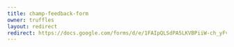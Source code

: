 ```yaml
---
title: champ-feedback-form
owner: truffles
layout: redirect
redirect: https://docs.google.com/forms/d/e/1FAIpQLSdPA5LKVBPiiW-ch_yFv_o4jirxApu0Xp-ATQ1HzkX_rDikDA/viewform
---
```

